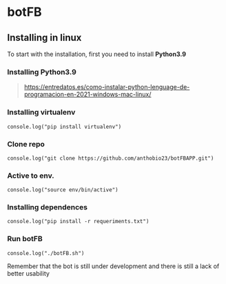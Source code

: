 # botFB

## Installing in linux

To start with the installation, first you need to install **Python3.9**

### Installing Python3.9
> https://entredatos.es/como-instalar-python-lenguage-de-programacion-en-2021-windows-mac-linux/

### Installing virtualenv
	console.log("pip install virtualenv")

### Clone repo
	console.log("git clone https://github.com/anthobio23/botFBAPP.git")

### Active to env.
	console.log("source env/bin/active")

### Installing dependences
    console.log("pip install -r requeriments.txt")

### Run botFB
	console.log("./botFB.sh")
Remember that the bot is still under development and there is still a lack of better usability
